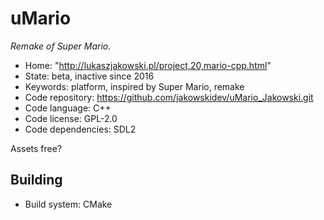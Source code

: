 # uMario

_Remake of Super Mario._

- Home: "http://lukaszjakowski.pl/project,20,mario-cpp.html"
- State: beta, inactive since 2016
- Keywords: platform, inspired by Super Mario, remake
- Code repository: https://github.com/jakowskidev/uMario_Jakowski.git
- Code language: C++
- Code license: GPL-2.0
- Code dependencies: SDL2

Assets free?

## Building

- Build system: CMake
